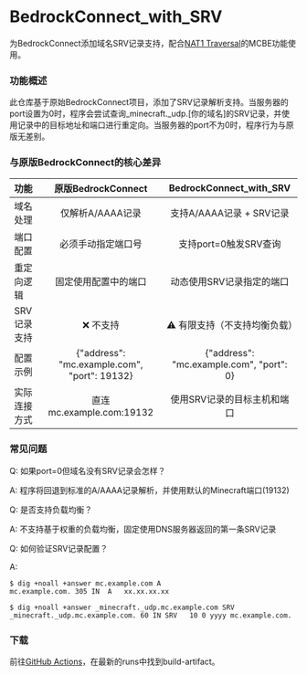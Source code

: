 # BedrockConnect_with_SRV
为BedrockConnect添加域名SRV记录支持，配合[NAT1 Traversal](https://github.com/Guation/nat1_traversal)的MCBE功能使用。

### 功能概述
此仓库基于原始BedrockConnect项目，添加了SRV记录解析支持。当服务器的port设置为0时，程序会尝试查询_minecraft._udp.[你的域名]的SRV记录，并使用记录中的目标地址和端口进行重定向。当服务器的port不为0时，程序行为与原版无差别。

### 与原版BedrockConnect的核心差异
|功能|原版BedrockConnect|BedrockConnect_with_SRV|
|:--|:--:|:--:|
|域名处理|仅解析A/AAAA记录|支持A/AAAA记录 + SRV记录|
|端口配置|必须手动指定端口号|支持port=0触发SRV查询|
|重定向逻辑|固定使用配置中的端口|动态使用SRV记录指定的端口|
|SRV记录支持|❌ 不支持|⚠️ 有限支持（不支持均衡负载）|
|配置示例|{"address": "mc.example.com", "port": 19132}|{"address": "mc.example.com", "port": 0}|
|实际连接方式|直连mc.example.com:19132|使用SRV记录的目标主机和端口|

### 常见问题
Q: 如果port=0但域名没有SRV记录会怎样？

A: 程序将回退到标准的A/AAAA记录解析，并使用默认的Minecraft端口(19132)


Q: 是否支持负载均衡？

A: 不支持基于权重的负载均衡，固定使用DNS服务器返回的第一条SRV记录


Q: 如何验证SRV记录配置？

A: 
```shell
$ dig +noall +answer mc.example.com A
mc.example.com.	305	IN	A	xx.xx.xx.xx

$ dig +noall +answer _minecraft._udp.mc.example.com SRV
_minecraft._udp.mc.example.com. 60 IN SRV	10 0 yyyy mc.example.com.
```

### 下载

前往[GitHub Actions](https://github.com/Guation/BedrockConnect_with_SRV/actions/workflows/ci.yml)，在最新的runs中找到build-artifact。
